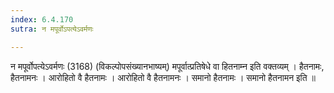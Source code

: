```yaml
---
index: 6.4.170
sutra: न मपूर्वोऽपत्येऽवर्मणः

---
```

न मपूर्वोपत्येऽवर्मणः (3168) (विकल्पोपसंख्यानभाष्यम्) मपूर्वात्प्रतिषेधे वा हितनाम्न इति वक्तव्यम् । हैतनामः, हैतनामनः । आरोहितो वै हैतनामः । आरोहितो वै हैतनामनः । समानो हैतनामः । समानो हैतनामन इति ॥